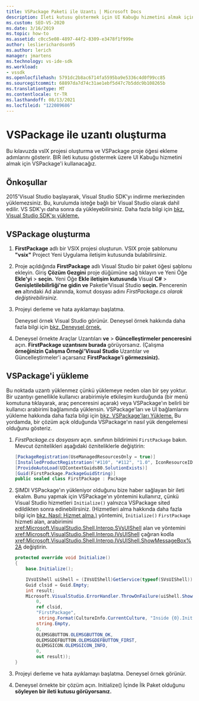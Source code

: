 ```yaml
---
title: VSPackage Paketi ile Uzantı | Microsoft Docs
description: İleti kutusu göstermek için UI Kabuğu hizmetini almak için VSPackage kullanarak VSIX projesi oluşturma ve VSPackage proje öğesi ekleme hakkında bilgi edinebilirsiniz.
ms.custom: SEO-VS-2020
ms.date: 3/16/2019
ms.topic: how-to
ms.assetid: c0cc5e08-4897-44f2-8309-e3478f1f999e
author: leslierichardson95
ms.author: lerich
manager: jmartens
ms.technology: vs-ide-sdk
ms.workload:
- vssdk
ms.openlocfilehash: 5791dc2b8ac6714fa5595ba9e5336c4d0f99cc85
ms.sourcegitcommit: 68897da7d74c31ae1ebf5d47c7b5ddc9b108265b
ms.translationtype: MT
ms.contentlocale: tr-TR
ms.lasthandoff: 08/13/2021
ms.locfileid: "122089686"
---
```

# <a name="create-an-extension-with-a-vspackage"></a>VSPackage ile uzantı oluşturma

Bu kılavuzda vsIX projesi oluşturma ve VSPackage proje öğesi ekleme adımlarını gösterir. BIR ileti kutusu göstermek üzere UI Kabuğu hizmetini almak için VSPackage'i kullanacağız.

## <a name="prerequisites"></a>Önkoşullar

2015'Visual Studio başlayarak, Visual Studio SDK'yı indirme merkezinden yüklemezsiniz. Bu, kurulumda isteğe bağlı bir Visual Studio olarak dahil edilir. VS SDK'yı daha sonra da yükleyebilirsiniz. Daha fazla bilgi için [bkz. Visual Studio SDK'sı yükleme.](../extensibility/installing-the-visual-studio-sdk.md)

## <a name="create-a-vspackage"></a>VSPackage oluşturma

1. **FirstPackage** adlı bir VSIX projesi oluşturun. VSIX proje şablonunu **"vsix"** Project Yeni Uygulama iletişim kutusunda bulabilirsiniz.

2. Proje açıldığında **FirstPackage** adlı Visual Studio bir paket öğesi şablonu ekleyin. Giriş **Çözüm Gezgini** proje düğümüne sağ tıklayın ve Yeni Öğe **Ekle'yi**  >  **seçin.** Yeni Öğe **Ekle iletişim kutusunda** Visual **C#**  >  **Genişletilebilirliği'ne gidin ve** Paketle'Visual Studio **seçin.** Pencerenin **en** altındaki Ad alanında, komut dosyası adını *FirstPackage.cs olarak değiştirebilirsiniz.*

3. Projeyi derleme ve hata ayıklamayı başlatma.

    Deneysel örnek Visual Studio görünür. Deneysel örnek hakkında daha fazla bilgi için [bkz. Deneysel örnek.](../extensibility/the-experimental-instance.md)

4. Deneysel örnekte Araçlar Uzantıları **ve**  >  **Güncelleştirmeler penceresini** açın. **FirstPackage uzantısını burada** görüyorsanız. (Çalışma **örneğinizin Çalışma Örneği'Visual Studio** Uzantılar ve Güncelleştirmeler'i açarsanız **FirstPackage'i görmezsiniz).**

## <a name="load-the-vspackage"></a>VSPackage'i yükleme

Bu noktada uzantı yüklenmez çünkü yüklemeye neden olan bir şey yoktur. Bir uzantıyı genellikle kullanıcı arabirimiyle etkileşim kurduğunda (bir menü komutuna tıklayarak, araç penceresini açarak) veya VSPackage'ın belirli bir kullanıcı arabirimi bağlamında yüklensin. VSPackage'ları ve UI bağlamlarını yükleme hakkında daha fazla bilgi için [bkz. VSPackage'ları Yükleme.](../extensibility/loading-vspackages.md) Bu yordamda, bir çözüm açık olduğunda VSPackage'ın nasıl yük dengelemesi olduğunu gösteriz.

1. *FirstPackage.cs dosyasını* açın. sınıfının bildirimini `FirstPackage` bakın. Mevcut öznitelikleri aşağıdaki özniteliklerle değiştirin:

    ```csharp
    [PackageRegistration(UseManagedResourcesOnly = true)]
    [InstalledProductRegistration("#110", "#112", "1.0", IconResourceID = 400)] // Info on this package for Help/About
    [ProvideAutoLoad(UIContextGuids80.SolutionExists)]
    [Guid(FirstPackage.PackageGuidString)]
    public sealed class FirstPackage : Package
    ```

2. ŞIMDI VSPackage'ın yükleniyor olduğunu bize haber sağlayan bir ileti ekalım. Bunu yapmak için VSPackage'ın yöntemini kullanırız, çünkü Visual Studio hizmetleri `Initialize()` yalnızca VSPackage sited edildikten sonra edinebilirsiniz. (Hizmetleri alma hakkında daha fazla bilgi için [bkz. Nasıl: Hizmet alma.)](../extensibility/how-to-get-a-service.md) yöntemini, `Initialize()` `FirstPackage` hizmeti alan, arabirimini <xref:Microsoft.VisualStudio.Shell.Interop.SVsUIShell> alan ve yöntemini <xref:Microsoft.VisualStudio.Shell.Interop.IVsUIShell> çağıran kodla <xref:Microsoft.VisualStudio.Shell.Interop.IVsUIShell.ShowMessageBox%2A> değiştirin.

    ```csharp
    protected override void Initialize()
    {
        base.Initialize();

        IVsUIShell uiShell = (IVsUIShell)GetService(typeof(SVsUIShell));
        Guid clsid = Guid.Empty;
        int result;
        Microsoft.VisualStudio.ErrorHandler.ThrowOnFailure(uiShell.ShowMessageBox(
            0,
            ref clsid,
            "FirstPackage",
             string.Format(CultureInfo.CurrentCulture, "Inside {0}.Initialize()", this.GetType().FullName),
            string.Empty,
            0,
            OLEMSGBUTTON.OLEMSGBUTTON_OK,
            OLEMSGDEFBUTTON.OLEMSGDEFBUTTON_FIRST,
            OLEMSGICON.OLEMSGICON_INFO,
            0,
            out result));
    }
    ```

3. Projeyi derleme ve hata ayıklamayı başlatma. Deneysel örnek görünür.

4. Deneysel örnekte bir çözüm açın. Initialize() İçinde İlk Paket olduğunu **söyleyen bir ileti kutusu görüyorsanız.**
